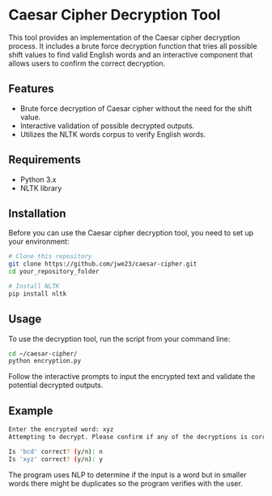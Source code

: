 # Caesar Cipher Decryption Tool

This tool provides an implementation of the Caesar cipher decryption process. It includes a brute force decryption function that tries all possible shift values to find valid English words and an interactive component that allows users to confirm the correct decryption.

## Features

- Brute force decryption of Caesar cipher without the need for the shift value.
- Interactive validation of possible decrypted outputs.
- Utilizes the NLTK words corpus to verify English words.

## Requirements

- Python 3.x
- NLTK library

## Installation

Before you can use the Caesar cipher decryption tool, you need to set up your environment:

```bash
# Clone this repository
git clone https://github.com/jwe23/caesar-cipher.git
cd your_repository_folder

# Install NLTK
pip install nltk
```
## Usage
To use the decryption tool, run the script from your command line:

```bash
cd ~/caesar-cipher/
python encryption.py
```
Follow the interactive prompts to input the encrypted text and validate the potential decrypted outputs.

## Example
```bash
Enter the encrypted word: xyz
Attempting to decrypt. Please confirm if any of the decryptions is correct:

Is 'bcd' correct? (y/n): n
Is 'xyz' correct? (y/n): y
```
The program uses NLP to determine if the input is a word but in smaller words there might be duplicates so the program verifies with the user. 
